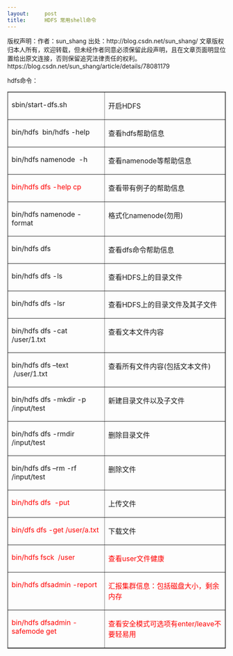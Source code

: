 ```yaml
---
layout:     post
title:      HDFS 常用shell命令
---
```

<div id="article_content" class="article_content clearfix csdn-tracking-statistics" data-pid="blog" data-mod="popu_307" data-dsm="post">
								<div class="article-copyright">
					版权声明：作者：sun_shang 出处：http://blog.csdn.net/sun_shang/ 文章版权归本人所有，欢迎转载，但未经作者同意必须保留此段声明，且在文章页面明显位置给出原文连接，否则保留追究法律责任的权利。					https://blog.csdn.net/sun_shang/article/details/78081179				</div>
								            <link rel="stylesheet" href="https://csdnimg.cn/release/phoenix/template/css/ck_htmledit_views-f76675cdea.css">
						<div class="htmledit_views" id="content_views">
                
<p>hdfs命令：</p>
<table border="1" cellspacing="0" cellpadding="0"><tbody><tr><td valign="top">
<p>sbin/start-dfs.sh</p>
</td>
<td valign="top">
<p>开启HDFS</p>
</td>
</tr><tr><td valign="top">
<p>bin/hdfs  bin/hdfs -help</p>
</td>
<td valign="top">
<p>查看hdfs帮助信息</p>
</td>
</tr><tr><td valign="top">
<p>bin/hdfs namenode  -h</p>
</td>
<td valign="top">
<p>查看namenode等帮助信息</p>
</td>
</tr><tr><td valign="top">
<p><span style="color:#FF0000;">bin/hdfs dfs -help cp</span></p>
</td>
<td valign="top">
<p>查看带有例子的帮助信息</p>
</td>
</tr><tr><td valign="top">
<p>bin/hdfs namenode -format</p>
</td>
<td valign="top">
<p>格式化namenode(勿用)</p>
</td>
</tr><tr><td valign="top">
<p>bin/hdfs dfs</p>
</td>
<td valign="top">
<p>查看dfs命令帮助信息</p>
</td>
</tr><tr><td valign="top">
<p>bin/hdfs dfs -ls</p>
</td>
<td valign="top">
<p>查看HDFS上的目录文件</p>
</td>
</tr><tr><td valign="top">
<p>bin/hdfs dfs -lsr</p>
</td>
<td valign="top">
<p>查看HDFS上的目录文件及其子文件</p>
</td>
</tr><tr><td valign="top">
<p>bin/hdfs dfs -cat /user/1.txt</p>
</td>
<td valign="top">
<p>查看文本文件内容</p>
</td>
</tr><tr><td valign="top">
<p>bin/hdfs dfs –text  /user/1.txt</p>
</td>
<td valign="top">
<p>查看所有文件内容(包括文本文件)</p>
</td>
</tr><tr><td valign="top">
<p>bin/hdfs dfs -mkdir -p /input/test</p>
</td>
<td valign="top">
<p>新建目录文件以及子文件</p>
</td>
</tr><tr><td valign="top">
<p>bin/hdfs dfs -rmdir /input/test</p>
</td>
<td valign="top">
<p>删除目录文件</p>
</td>
</tr><tr><td valign="top">
<p>bin/hdfs dfs –rm -rf /input/test</p>
</td>
<td valign="top">
<p>删除文件</p>
</td>
</tr><tr><td valign="top">
<p><span style="color:#FF0000;">bin/hdfs dfs  -put </span></p>
</td>
<td valign="top">
<p>上传文件</p>
</td>
</tr><tr><td valign="top">
<p><span style="color:#FF0000;">bin/dfs dfs -get /user/a.txt</span></p>
</td>
<td valign="top">
<p>下载文件</p>
</td>
</tr><tr><td valign="top">
<p><span style="color:#FF0000;">bin/hdfs fsck  /user</span></p>
</td>
<td valign="top">
<p><span style="color:#FF0000;">查看</span><span style="color:#FF0000;">user</span><span style="color:#FF0000;">文件健康</span></p>
</td>
</tr><tr><td valign="top">
<p><span style="color:#FF0000;">bin/hdfs dfsadmin -report</span></p>
</td>
<td valign="top">
<p><span style="color:#FF0000;">汇报集群信息：包括磁盘</span><span style="color:#FF0000;">大小，剩余内存</span></p>
</td>
</tr><tr><td valign="top">
<p><span style="color:#FF0000;">bin/hdfs dfsadmin -safemode get</span></p>
</td>
<td valign="top">
<p><span style="color:#FF0000;">查看安全模式</span><span style="color:#FF0000;">可选项有</span><span style="color:#FF0000;">enter/leave</span><span style="color:#FF0000;">不要轻易用</span></p>
</td>
</tr></tbody></table>            </div>
                </div>